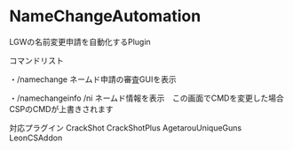 # NameChangeAutomation
LGWの名前変更申請を自動化するPlugin

コマンドリスト

・/namechange ネームド申請の審査GUIを表示

・/namechangeinfo /ni ネームド情報を表示　この画面でCMDを変更した場合CSPのCMDが上書きされます

対応プラグイン
CrackShot
CrackShotPlus
AgetarouUniqueGuns
LeonCSAddon
